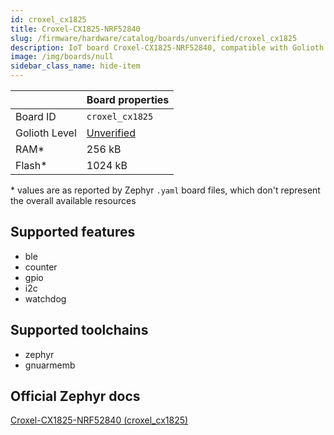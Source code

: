 ```yaml
---
id: croxel_cx1825
title: Croxel-CX1825-NRF52840
slug: /firmware/hardware/catalog/boards/unverified/croxel_cx1825
description: IoT board Croxel-CX1825-NRF52840, compatible with Golioth at unverified level.
image: /img/boards/null
sidebar_class_name: hide-item
---
```


[//]: # (This is an auto-generated file, do not edit! Changes to it will be lost upon re-generation)



|                | Board properties     |
| -------------  | -------------------- |
| Board ID       | `croxel_cx1825` |
| Golioth Level  | [Unverified](/firmware/hardware#unverified-boards) |
| RAM*           | 256 kB |
| Flash*         | 1024 kB |

\* values are as reported by Zephyr `.yaml` board files, which don't represent the overall available resources



## Supported features

* ble
* counter
* gpio
* i2c
* watchdog

## Supported toolchains

* zephyr
* gnuarmemb

## Official Zephyr docs

[Croxel-CX1825-NRF52840 (croxel_cx1825)](https://docs.zephyrproject.org/latest/boards/croxel/croxel_cx1825/doc/index.html)
